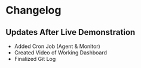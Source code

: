 # Changelog

## Updates After Live Demonstration
- Added Cron Job (Agent & Monitor)
- Created Video of Working Dashboard
- Finalized Git Log
